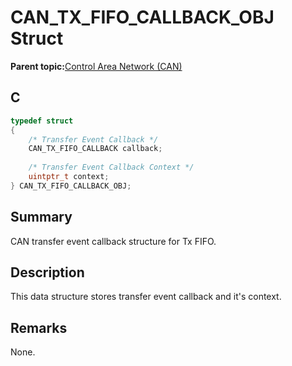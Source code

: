# CAN\_TX\_FIFO\_CALLBACK\_OBJ Struct

**Parent topic:**[Control Area Network \(CAN\)](GUID-B5AC476B-B06A-4C89-AB15-1BB515862877.md)

## C

```c
typedef struct
{
    /* Transfer Event Callback */
    CAN_TX_FIFO_CALLBACK callback;
    
    /* Transfer Event Callback Context */
    uintptr_t context;
} CAN_TX_FIFO_CALLBACK_OBJ;

```

## Summary

CAN transfer event callback structure for Tx FIFO.

## Description

This data structure stores transfer event callback and it's context.

## Remarks

None.

